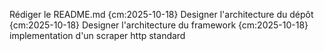 Rédiger le README.md {cm:2025-10-18}
Designer l'architecture du dépôt {cm:2025-10-18}
Designer l'architecture du framework {cm:2025-10-18}
implementation d'un scraper http standard